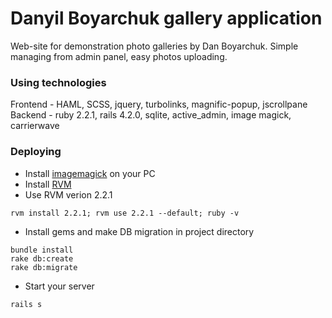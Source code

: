 # Danyil Boyarchuk gallery application

Web-site for demonstration photo galleries by Dan Boyarchuk. Simple managing from admin panel, easy photos uploading.

### Using technologies

Frontend - HAML, SCSS, jquery, turbolinks, magnific-popup, jscrollpane
Backend - ruby 2.2.1, rails 4.2.0, sqlite, active_admin, image magick, carrierwave

### Deploying

- Install [imagemagick](http://www.imagemagick.org/) on your PC
- Install [RVM](https://rvm.io/rvm/install)
- Use RVM verion 2.2.1
```
rvm install 2.2.1; rvm use 2.2.1 --default; ruby -v
```
- Install gems and make DB migration in project directory
```
bundle install
rake db:create
rake db:migrate
```
- Start your server
```
rails s
```
